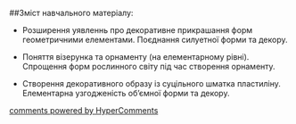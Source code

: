 <div id="hypercomments_widget" class="js-hypercomments-widget invisible"></div>

##Зміст навчального матеріалу:

*	Розширення уявленнь про декоративне прикрашання форм геометричними елементами. Поєднання силуетної форми та декору.

*	Поняття візерунка та орнаменту (на елементарному рівні). Спрощення форм рослинного світу під час створення орнаменту.

*	Створення декоративного образу із суцільного шматка пластиліну. Елементарна узгодженість об’ємної форми та декору.



<div class="js-hypercomments-container">
    <a href="http://hypercomments.com" class="hc-link" title="comments widget">comments powered by HyperComments</a>
</div>